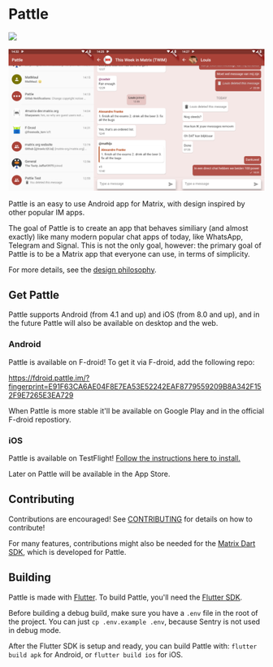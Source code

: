 # Pattle

  [![](https://img.shields.io/matrix/app:pattle.im.svg)](https://matrix.to/#/#app:pattle.im)
  
  ![Preview](/CHANGELOG/0.5.0.png)

  Pattle is an easy to use Android app for Matrix, with
  design inspired by other popular IM apps.

  The goal of Pattle is to create an app that behaves similiary
  (and almost exactly) like many modern popular chat apps of today,
  like WhatsApp, Telegram and Signal. This is not the only goal,
  however: the primary goal of Pattle is to be a Matrix app that
  everyone can use, in terms of simplicity.

  For more details, see the
  [design philosophy](https://docs.pattle.im/design/philosophy/).

## Get Pattle
  
  Pattle supports Android (from 4.1 and up) and iOS (from 8.0 and up), and in the
  future Pattle will also be available on desktop and the web.

### Android

  Pattle is available on F-droid! To get it via F-droid, add the following repo:

  https://fdroid.pattle.im/?fingerprint=E91F63CA6AE04F8E7EA53E52242EAF8779559209B8A342F152F9E7265E3EA729

  When Pattle is more stable it'll be available on Google Play and in the
  official F-droid repostiory.

### iOS

  Pattle is available on TestFlight!
  [Follow the instructions here to install.](https://testflight.apple.com/join/uTytydST)
  
  Later on Pattle will be available in the App Store.

## Contributing

  Contributions are encouraged! See [CONTRIBUTING](CONTRIBUTING.md) for
  details on how to contribute!

  For many features, contributions might also be needed for the
  [Matrix Dart SDK](https://git.pattle.im/pattle/library/matrix-dart-sdk),
  which is developed for Pattle.

## Building

  Pattle is made with [Flutter](https://flutter.dev/). To build Pattle,
  you'll need the [Flutter SDK](https://flutter.dev/docs/get-started/install).

  Before building a debug build, make sure you have a `.env` file in the
  root of the project. You can just `cp .env.example .env`, because
  Sentry is not used in debug mode.

  After the Flutter SDK is setup and ready, you can build Pattle with:
  `flutter build apk` for Android, or
  `flutter build ios` for iOS.

